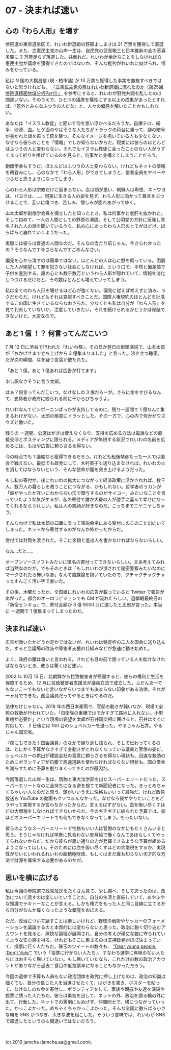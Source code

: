 

# 07 - 決まれば速い

## 心の『わら人形』を壊す

参院選の東京選挙区で、れいわ新選組の野原よしまさは 21 万票を獲得して落選した。また、立憲民主党の山岸一生は、自民党の武見敬三と日本維新の会の音喜多駿に 3 万票足らず落選した。共倒れだ。れいわが余計なことをしなければ立憲民主党が議席を獲得できたのではないか、そんな批判がれいわに向けられ、恨みをかっている。

私は N 国の大橋昌信 (現・柏市議) が 13 万票も獲得した事実を無視すべきではないと思うけれども、 [『立憲民主党の票はれいわ新選組に流れたのか（第25回参院選精密地域分析Part1）』](https://note.mu/miraisyakai/n/n07237a363319) を参考にすると、れいわが野党共闘を乱したのは間違いない。そのうえで、ひとつの議席を犠牲にする以上の成果があったとすれば、『意外とみんなふつうの人だな』と、人々の偏見を解いたことかもしれない。

あなたは「イスラム教徒」と聞いて何を思い浮かべるだろうか。自爆テロ、紛争、砂漠、血。ヒゲ面のやばそうな人たちがトラックの荷台に乗って、謎の暗号が書かれた旗を振って銃を撃つ。そんなイメージを抱いている人も少なくない。なぜなら彼らのことを「情報」でしか知らないからだ。現実には彼らのほとんどはふつうの人と変わらない。それでもイスラム教徒に会ったことのない人がうずくまって祈りを捧げているのを見ると、何事かと身構えてしまうことだろう。

創価学会もそうだ。ほとんどはふつうの人と変わらない。けれどもネットの情報を鵜呑みにし、心のなかで『わら人形』ができてしまうと、信者全員をヤベーやつらだと思うようになってしまう。

心のわら人形は宗教だけに留まらない。女は頭が悪い、朝鮮人は卑怯、ネトウヨは、パヨクは、…。現実に生きる人の姿を見ず、わら人形に向かって暴言をぶつけることで、互いに傷つき、苦しみ、憎しみが膨れあがってゆく。

山本太郎が創価学会員を擁立したと知ったとき、私は何事かと度肝を抜かれた。そして初めて、一人の人間としての野原の演説、そして公明党の方針に反発し除名された人の話を聞いているうち、私の心にあったわら人形のヒモがほどけ、ばらばらと崩れていくようだった。

実際には彼らは普通の人間なのだ。そんなの当たり前じゃん。今さらわかったの？そうなんです今さらなんですごめんなさい。

偏見を心から消すのは簡単ではない。ほとんどの人は心に獣を飼っている。困窮した人が絶望して罪を犯さない社会にしなければ、という口で、平然と偏差値で子供を差別する。誰の心にも数千数万というわら人形が隠れていて、情報を消化しつづけるだけだと、その数はどんどん増えていってしまう。

私は全てのわら人形を壊せるほど心が強くない。偏見に従えば考えずに済み、ラクだからだ。けれどもそれは克服すべきことだ。国際人権規約のほとんどを批准するこの国に生きているならなおさらだ。少なくとも私は自分が『わら人形』を見て判断していないか、注意していきたい。それを続けられるかどうかは保証できないけど。大変なので。

## あと 1 億 ！？ 何言ってんだこいつ

7 月 12 日に渋谷で行われた『れいわ祭』。その日か翌日の街頭演説で、山本太郎が「おかげさまで立ち上げから 3 億集まりました」と言った。沸き立つ聴衆。だが次の瞬間、耳を疑う言葉が放たれた。

「あと 1 億。あと 1 億あれば広告が打てます」

申し訳なさそうに言う太郎。

はぁ？何言ってんだこいつ。なけなしの 3 億だろーが。さらに金をせびるなんて、支持者が政府に絞られる前に干からびちゃうよ。

れいわなんてビンボーニンばっかが支持してるのに、残り一週間で 1 億なんて集まるわけがない。太郎の態度にイラッとした。その一方で、心の内で何かがウズウズと動いた。

残りの 一週間、公選はがきは使えなくなり、支持を広める方法は電話などの直接交渉とポスティングに限られる。メディアが無視する状況でれいわの名前を広めるには、もはや広告に頼らざるを得ない。

今の時点でも 1 議席なら獲得できるだろう。けれども舩後靖彦たった一人では国会で戦えない。最低でも政党にして、木村英子も送り込まなければ。れいわの火を消してはならないという、そんな使命が腹を突き上げるようだった。

もし私の寄付が、後にれいわの拡大につながって経済政策に活かされれば、数千人、数万人の暮らしを救うことにつながる、かもしれない。哲学者のラカンが「誰がやったか互いにわからない形で贈与するのがサイコー」みたいなことを言っていたような気がするが、私の寄付で誰か大勢の人が勝手に喜んで幸せになってくれるならうれしい。私は人の笑顔が好きなのだ。こっちまでニヤニヤしちゃう。

そんなわけで私は太郎の口車に乗って演説会場にある受付にのこのこと出向いてしまった。ネットから寄付するのがなんか怖かったからだ。

受付では封筒を渡された。そこに金額と差出人を書かなければならないらしい。

なん…だと…。

オープンソースソフトみたいに匿名の寄付ってできないらしい。まあ考えてみれば当然なのだが。でもそのときは「もしれいわが潰されて秘密警察みたいなのにマークされたら怖いなあ」なんて陰謀論を抱いていたので、クチャクチャクチャっとすんごく汚い字で書いた。

その後、木曜だったか、全国紙にれいわの広告が載っていると Twitter で報告があがった。都会のオーロラビジョンでも CM が流れたらしい。選挙戦最終日の『新宿センキョ』で、寄付金額が 3 億 9000 万に達したと太郎が言った。本当に 一週間で 1 億集まってしまったのだ。

## 決まれば速い

広告が効いたかどうか定かではないが、れいわは特定枠の二人を国会に送り込んだ。すると会議場の改装や障害者支援の仕組みなどが急速に動き始めた。

よく、政府の腰は重いと言われる。けれども目の前で困っている人を助けなければならないとき、彼らは驚くほど速い。

2002 年 10月 15 日、北朝鮮から拉致被害者が帰国すると、彼らの権利と生活を保障するため、12 月に拉致被害者支援法が議員立法で成立した。ふだんあーでもないこーでもないと言いながらいつまでも決まらない印象がある法律。それが一ヶ月でできた。国会議員だってやるときはやるのだ。

法律だけじゃない。2018 年の西日本豪雨で、官邸の動きが鈍いなか、現場で必死の救助が行われていた。「自衛隊の重機ではでかすぎて路地に入れない。小型重機が必要だ」という現場の要望を太郎が石井国交相に届けると、石井はすぐに対応して、 2 日後には 100 台のショベルカーを送った。やるじゃん石井。やるじゃん国交省。

『僕にもできた！国会議員』のなかで繰り返し語られ、そして伝わってくるのは、とにかく予算がなさすぎて身動きがとれなくなっている議員と官僚の姿だ。ショベルカーの供出が建設会社の善意に頼らざるを得ない現状も、迅速な救助のためにボランティアが自腹で高速道路を使わなければならない現状も、国の借金を減らすために予算を削りまくってきたのが原因だ。

今回落選した山岸一生は、筑駒と東大法学部を出たスーパーエリートだった。スーパーエリートなのに金持ちになる道を捨てて新聞記者になった。きっとめちゃくちゃいい人なのだと思う。頭がいいうえに性格もいいって最強だ。けれど政見放送も YouTube の動画もクソつまんなかった。なぜなら彼がやりたいことをどうやって実現するか言わなかったからだ。言えるはずがない。血を吸い尽くすほどの大増税をしなければできないからだ。今のギチギチに絞られた予算では、彼ほどのスーパーエリートでも何もできなくなってしまう。もったいない。

彼らのようなスーパーエリートで性格もいい人は官僚のなかにもたくさんいると思う。そうじゃなければ学歴に見合わない安月給で働くなんてあほらしくてやってられないからだ。だから彼らが思い通りの力が発揮できるような予算が組めるようになってほしい。そのためには血を吸い尽くすほどの大増税をするか、実現性がないといわれるれいわの超積極財政、もしくはまだ誰も知らない天才的な方法で財源を確保する必要があるのだが。

## 思いを横に広げる

私は今回の参院選で政見放送をたくさん見て、少し調べ、そして思ったのは、政治について話すのは楽しいということだ。自分の生活と直結していて、あやふやな知識でテキトーなことが言える。しかも権力をもった人と同じ目線に立てるから自分がなんか偉くなったような錯覚をおぼえる。

ただ、政治について話すことは楽しいけれど、野球の戦術やサッカーのフォーメーションを議論するのと本質的には変わらないと思った。政治に鋭く切り込むアカウントを見ると、痛快な論理が展開され、自分の考えが頑丈な鎧に守られていくような安心感を得る。けれどもそこに集まるのは支持政党がほぼ決まっていて、投票に行く人たちだ。珠玉のツイートの数々も、 ["Dear young people, 'Don't Vote'"](https://www.youtube.com/watch?v=t0e9guhV35o) でいう「投票に行かない人たち」、すなわち選挙に興味のない人たちにはおそらく届いていない。もし届いていたなら、これだけの数の政治アカウントがありながら過去二番目の低投票率になることもなかっただろう。

今回の選挙で予算も人員もない政治団体を政党に押し上げたのは、政治の知識は拙くても、自分の信じた人を当選させたくて、はがきを書き、ポスターを貼って、なけなしのお金を寄付し、ボランティアをして、家族や親戚や友達を演説や投票に誘った人たちだ。彼らは勇気を出して、ネットの外、政治を語る輪の外に出て、行動した。ネットでの罵倒にもめげず、仲間同士で、横につながっていった。かっこよかった。めちゃくちゃかっこよかった。そんな全国に散らばる小さな輪を SNS がつなぎ、大きな波を起こした。そういう意味では、れいわが SNS で躍進したというのも間違いではないだろう。



<br>
<br>
(c) 2019 jamcha (jamcha.aa@gmail.com).


